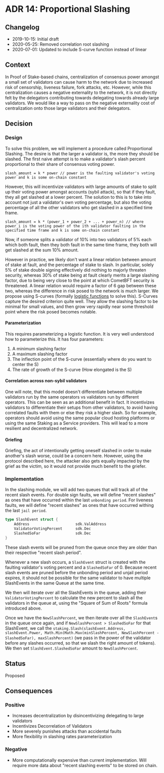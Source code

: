 # ADR 14: Proportional Slashing

## Changelog

* 2019-10-15: Initial draft
* 2020-05-25: Removed correlation root slashing
* 2020-07-01: Updated to include S-curve function instead of linear

## Context

In Proof of Stake-based chains, centralization of consensus power amongst a small set of validators can cause harm to the network due to increased risk of censorship, liveness failure, fork attacks, etc.  However, while this centralization causes a negative externality to the network, it is not directly felt by the delegators contributing towards delegating towards already large validators.  We would like a way to pass on the negative externality cost of centralization onto those large validators and their delegators.

## Decision

### Design

To solve this problem, we will implement a procedure called Proportional Slashing.  The desire is that the larger a validator is, the more they should be slashed.  The first naive attempt is to make a validator's slash percent proportional to their share of consensus voting power.

```text
slash_amount = k * power // power is the faulting validator's voting power and k is some on-chain constant
```

However, this will incentivize validators with large amounts of stake to split up their voting power amongst accounts (sybil attack), so that if they fault, they all get slashed at a lower percent.  The solution to this is to take into account not just a validator's own voting percentage, but also the voting percentage of all the other validators who get slashed in a specified time frame.

```text
slash_amount = k * (power_1 + power_2 + ... + power_n) // where power_i is the voting power of the ith validator faulting in the specified time frame and k is some on-chain constant
```

Now, if someone splits a validator of 10% into two validators of 5% each which both fault, then they both fault in the same time frame, they both will get slashed at the sum 10% amount.

However in practice, we likely don't want a linear relation between amount of stake at fault, and the percentage of stake to slash. In particular, solely 5% of stake double signing effectively did nothing to majorly threaten security, whereas 30% of stake being at fault clearly merits a large slashing factor, due to being very close to the point at which CometBFT security is threatened. A linear relation would require a factor of 6 gap between these two, whereas the difference in risk posed to the network is much larger. We propose using S-curves (formally [logistic functions](https://en.wikipedia.org/wiki/Logistic_function) to solve this). S-Curves capture the desired criterion quite well. They allow the slashing factor to be minimal for small values, and then grow very rapidly near some threshold point where the risk posed becomes notable.

#### Parameterization

This requires parameterizing a logistic function. It is very well understood how to parameterize this. It has four parameters:

1) A minimum slashing factor
2) A maximum slashing factor
3) The inflection point of the S-curve (essentially where do you want to center the S)
4) The rate of growth of the S-curve (How elongated is the S)

#### Correlation across non-sybil validators

One will note, that this model doesn't differentiate between multiple validators run by the same operators vs validators run by different operators.  This can be seen as an additional benefit in fact.  It incentivizes validators to differentiate their setups from other validators, to avoid having correlated faults with them or else they risk a higher slash.  So for example, operators should avoid using the same popular cloud hosting platforms or using the same Staking as a Service providers.  This will lead to a more resilient and decentralized network.

#### Griefing

Griefing, the act of intentionally getting oneself slashed in order to make another's slash worse, could be a concern here.  However, using the protocol described here, the attacker also gets equally impacted by the grief as the victim, so it would not provide much benefit to the griefer.

### Implementation

In the slashing module, we will add two queues that will track all of the recent slash events.  For double sign faults, we will define "recent slashes" as ones that have occurred within the last `unbonding period`.  For liveness faults, we will define "recent slashes" as ones that have occurred withing the last `jail period`.

```go
type SlashEvent struct {
    Address                     sdk.ValAddress
    ValidatorVotingPercent      sdk.Dec
    SlashedSoFar                sdk.Dec
}
```

These slash events will be pruned from the queue once they are older than their respective "recent slash period".

Whenever a new slash occurs, a `SlashEvent` struct is created with the faulting validator's voting percent and a `SlashedSoFar` of 0.  Because recent slash events are pruned before the unbonding period and unjail period expires, it should not be possible for the same validator to have multiple SlashEvents in the same Queue at the same time.

We then will iterate over all the SlashEvents in the queue, adding their `ValidatorVotingPercent` to calculate the new percent to slash all the validators in the queue at, using the "Square of Sum of Roots" formula introduced above.

Once we have the `NewSlashPercent`, we then iterate over all the `SlashEvent`s in the queue once again, and if `NewSlashPercent > SlashedSoFar` for that SlashEvent, we call the `staking.Slash(slashEvent.Address, slashEvent.Power, Math.Min(Math.Max(minSlashPercent, NewSlashPercent - SlashedSoFar), maxSlashPercent)` (we pass in the power of the validator before any slashes occurred, so that we slash the right amount of tokens).  We then set `SlashEvent.SlashedSoFar` amount to `NewSlashPercent`.

## Status

Proposed

## Consequences

### Positive

* Increases decentralization by disincentivizing delegating to large validators
* Incentivizes Decorrelation of Validators
* More severely punishes attacks than accidental faults
* More flexibility in slashing rates parameterization

### Negative

* More computationally expensive than current implementation.  Will require more data about "recent slashing events" to be stored on chain.

